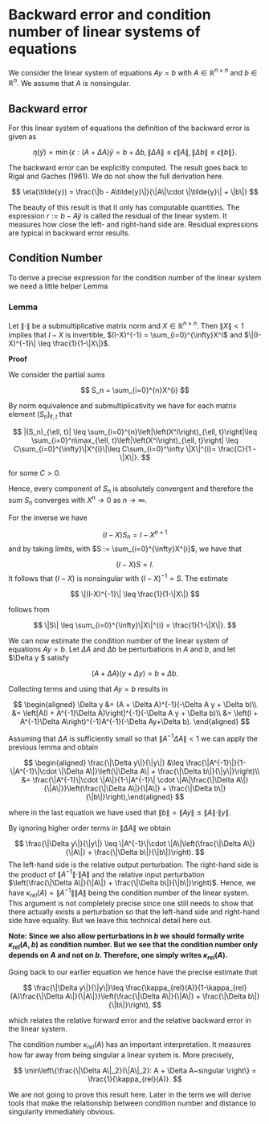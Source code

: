 # Backward error and condition number of linear systems of equations

We consider the linear system of equations $Ay = b$ with $A\in\mathbb{R}^{n\times n}$ and $b\in\mathbb{R}^n$. We assume that $A$ is nonsingular.

## Backward error

For this linear system of equations the definition of the backward error is given as

$$
\eta(\tilde{y}) = \min \{\epsilon: (A+\Delta A)\tilde{y} = b + \Delta b, \|\Delta A\| \leq \epsilon \|A\|, \|\Delta b\|\leq \epsilon\|b\|\}.
$$

The backward error can be explicitly computed. The result goes back to Rigal and Gaches (1961). We do not show the full derivation here.

$$
\eta(\tilde{y}) = \frac{\|b - A\tilde{y}\|}{\|A\|\cdot \|\tilde{y}\| + \|b\|}
$$

The beauty of this result is that it only has computable quantities. The expression $r := b - A\tilde{y}$ is called the residual of the linear system. It measures how close the left- and right-hand side are. Residual expressions are typical in backward error results. 

## Condition Number

To derive a precise expression for the condition number of the linear system we need a little helper Lemma

### Lemma

Let $\|\cdot\|$ be a submultiplicative matrix norm and $X\in\mathbb{R}^{n\times n}$. Then $\|X\| < 1$ implies that $I - X$ is invertible, $(I-X)^{-1} = \sum_{i=0}^{\infty}X^i$ and $\|(I-X)^{-1}\| \leq \frac{1}{1-\|X\|}$.

**Proof**

We consider the partial sums

$$
S_n  = \sum_{i=0}^{n}X^{i}
$$

By norm equivalence and submultiplicativity we have for
each matrix element $(S_n)_{\ell, t}$ that

$$
|(S_n)_{\ell, t}| \leq \sum_{i=0}^{n}\left|\left(X^i\right)_{\ell, t}\right|\leq \sum_{i=0}^n\max_{\ell, t}\left|\left(X^i\right)_{\ell, t}\right| \leq C\sum_{i=0}^{\infty}\|X^{i}\|\leq C\sum_{i=0}^\infty \|X\|^{i}= \frac{C}{1 - \|X\|}.
$$

for some $C> 0$.

Hence, every component of $S_n$ is absolutely convergent and therefore the sum $S_n$ converges with $X^{n}\rightarrow 0$ as $n\rightarrow\infty$.

For the inverse we have

$$
(I - X)S_n = I - X^{n+1}
$$
and by taking limits, with $S := \sum_{i=0}^{\infty}X^{i}$, we have that

$$
(I-X)S = I.
$$
It follows that $(I-X)$ is nonsingular with $(I-X)^{-1} = S$. The estimate

$$
\|(I-X)^{-1}\| \leq \frac{1}{1-\|X\|}
$$

follows from

$$
\|S\| \leq \sum_{i=0}^{\infty}\|X\|^{i} = \frac{1}{1-\|X\|}.
$$

We can now estimate the condition number of the linear system of equations $Ay=b$.
Let $\Delta A$ and $\Delta b$ be perturbations in $A$ and $b$, and let $\Delta y $ satisfy

$$
(A + \Delta A)(y + \Delta y) = b + \Delta b.
$$

Collecting terms and using that $Ay = b$ results in

$$
\begin{aligned}
\Delta y &= (A + \Delta A)^{-1}(-\Delta A y + \Delta b)\\
         &= \left[A(I + A^{-1}\Delta A)\right]^{-1}(-\Delta A y + \Delta b)\\
         &= \left(I + A^{-1}\Delta A\right)^{-1}A^{-1}(-\Delta Ay+\Delta b).
\end{aligned}
$$

Assuming that $\Delta A$ is sufficiently small so that $\|A^{-1}\Delta A\| < 1$ we can 
apply the previous lemma and obtain

$$
\begin{aligned}
\frac{\|\Delta y\|}{\|y\|} &\leq \frac{\|A^{-1}\|}{1-\|A^{-1}\|\cdot \|\Delta A\|}\left(\|\Delta A\| + \frac{\|\Delta b\|}{\|y\|}\right)\\
&= \frac{\|A^{-1}\|\cdot \|A\|}{1-\|A^{-1}\| \cdot \|A\|\frac{\|\Delta A\|}{\|A\|}}\left(\frac{\|\Delta A\|}{\|A\|} + \frac{\|\Delta b\|}{\|b\|}\right),\end{aligned}
$$

where in the last equation we have used that $\|b\| = \|Ay\| \leq \|A\|\cdot\|y\|$.

By ignoring higher order terms in $\|\Delta A\|$ we obtain

$$
\frac{\|\Delta y\|}{\|y\|} \leq \|A^{-1}\|\cdot \|A\|\left(\frac{\|\Delta A\|}{\|A\|} + \frac{\|\Delta b\|}{\|b\|}\right).
$$
The left-hand side is the relative output perturbation. The right-hand side is the product of
$\|A^{-1}\|\cdot \|A\|$ and the relative input perturbation $\left(\frac{\|\Delta A\|}{\|A\|} + \frac{\|\Delta b\|}{\|b\|}\right)$. Hence, we have $\kappa_{rel}(A) = \|A^{-1}\|\|A\|$ being the condition number of the linear system. This argument is not completely precise since
one still needs to show that there actually exists a perturbation so that the left-hand side and right-hand side have equality. But we leave this technical detail here out.

**Note: Since we also allow perturbations in $b$ we should formally write $\kappa_{rel}(A, b)$ as
condition number. But we see that the condition number only depends on $A$ and not on $b$. Therefore, one simply writes $\kappa_{rel}(A)$.**

Going back to our earlier equation we hence have the precise estimate that

$$
\frac{\|\Delta y\|}{\|y\|}\leq \frac{\kappa_{rel}(A)}{1-\kappa_{rel}(A)\frac{\|\Delta A\|}{\|A\|}}\left(\frac{\|\Delta A\|}{\|A\|} + \frac{\|\Delta b\|}{\|b\|}\right),
$$

which relates the relative forward error and the relative backward error in the linear system.

The condition number $\kappa_{rel}(A)$ has an important interpretation. It measures how far away from being singular a linear system is. More precisely,

$$
\min\left\{\frac{\|\Delta A\|_2}{\|A\|_2}: A + \Delta A~singular \right\} = \frac{1}{\kappa_{rel}(A)}.
$$

We are not going to prove this result here. Later in the term we will derive tools that make
the relationship between condition number and distance to singularity immediately obvious.